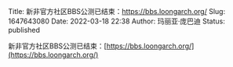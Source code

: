 Title: 新非官方社区BBS公测已结束：https://bbs.loongarch.org/
Slug: 1647643080
Date: 2022-03-18 22:38
Author: 玛丽亚·庞巴迪
Status: published

新非官方社区BBS公测已结束：[https://bbs.loongarch.org/](https://bbs.loongarch.org/)
